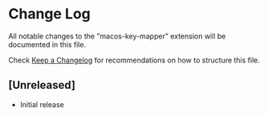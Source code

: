 # Change Log

All notable changes to the "macos-key-mapper" extension will be documented in this file.

Check [Keep a Changelog](http://keepachangelog.com/) for recommendations on how to structure this file.

## [Unreleased]

- Initial release